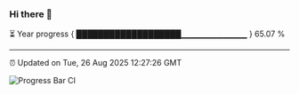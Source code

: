 ### Hi there 👋

⏳ Year progress { ███████████████████▁▁▁▁▁▁▁▁▁▁▁ } 65.07 %

---

⏰ Updated on Tue, 26 Aug 2025 12:27:26 GMT

![Progress Bar CI](https://github.com/code-lakshay/GitHub-Actions-Demo/workflows/Progress%20Bar%20CI/badge.svg)
